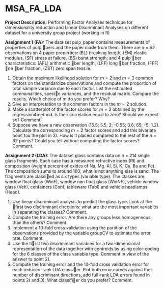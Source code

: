 # MSA_FA_LDA

**Project Description:**
Performing Factor Analyses technique for dimensionality reduction and Linear Discriminant Analyses on different dataset for a university group project (working in R)


**Assignment 1 (FA):**
The data set pulp_paper contains measurements of properties of pulp bers and the paper made from them. There are n = 62 observations on 4 paper properties: (BL) breaking length, (EM) elastic modulus, (SF) stress at failure, (BS) burst strength; and 4 pulp ber characteristics: (AFL) arithmetic ber length, (LFF) long ber fraction, (FFF) ne ber fraction, (ZST) zero span tensile.

1) Obtain the maximum likelihood solution for $m = 2$ and $m = 3$ common factors on the standardize observations and compute the proportion of total sample variance due to each factor. List the estimated communalities, specic variances, and the residual matrix. Compare the results. Which choice of m do you prefer? Why?
2) Give an interpretation to the common factors in the $m = 2$ solution.
3) Make a scatterplot of the factor scores for $m = 2$ obtained by the regression4method. Is their correlation equal to zero? Should we expect so? Comment.
4) Suppose we have a new observation (15.5; 5.5; 2; -0.55; 0.6; 65; -5; 1.2). Calculate the corresponding $m = 2$ factor scores and add this bivariate point toù the plot in 3). How is it placed compared to the rest of the $n = 62$ points?
Could you tell without computing the factor scores? Comment.


**Assignment 2 (LDA):**
The dataset glass contains data on n = 214 single glass fragments. Each case has a measured refractive index (RI) and composition (weight percent of oxides of Na, Mg, Al, Si, K, Ca, Ba and Fe). The composition sums to around $100%$; what is not anything else is sand. The fragments are classied as six types (variable type). The classes are window  float glass (WinF), window non  float glass (WinNF), vehicle window glass (Veh), containers (Con), tableware (Tabl) and vehicle headlamps (Head).

1) Use linear discriminant analysis to predict the glass type. Look at the first two discriminant directions: what are the most important variables in separating the classes? Comment.
2) Compute the training error. Are there any groups less homogeneous than the others? Comment.
3) Implement a 10-fold cross validation using the partition of the observations provided by the variable groupCV to estimate the error rate. Comment.
4) Use the first two discriminant variables for a two-dimensional representation of the data together with centroids by using color-coding for the 6 classes of the class variable type. Comment in view of the answer to point 2).
5) Compute the training error and the 10-fold cross validation error for each reduced-rank LDA classier. Plot both error curves against the number of discriminant directions, add full-rank LDA errors found in points 2) and 3). What classifier do you prefer? Comment.
